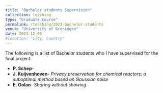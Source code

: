 ```yaml
---
title: "Bachelor students Supervision"
collection: teaching
type: "Graduate course"
permalink: /teaching/2023-bachelor-students
venue: "University of Groningen"
date: 2023-12-09
#location: "City, Country"
---
```

The following is a list of Bachelor students who I have supervised for the final project:

* **P. Schep**- 
* **J. Kuijvenhoven**- *Privacy preservation for chemical reactors: a suboptimal method based on Gaussian noise*
* **E. Golan**- *Sharing without showing* 